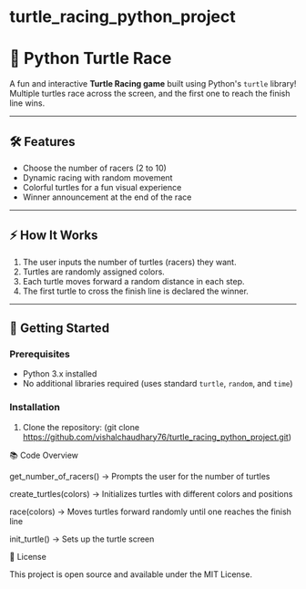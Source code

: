   # turtle_racing_python_project

# 🐢 Python Turtle Race

A fun and interactive **Turtle Racing game** built using Python's `turtle` library! Multiple turtles race across the screen, and the first one to reach the finish line wins.  

---

## 🛠 Features

- Choose the number of racers (2 to 10)  
- Dynamic racing with random movement  
- Colorful turtles for a fun visual experience  
- Winner announcement at the end of the race  

---

## ⚡ How It Works

1. The user inputs the number of turtles (racers) they want.  
2. Turtles are randomly assigned colors.  
3. Each turtle moves forward a random distance in each step.  
4. The first turtle to cross the finish line is declared the winner.  

---

## 🚀 Getting Started

### Prerequisites

- Python 3.x installed  
- No additional libraries required (uses standard `turtle`, `random`, and `time`)  

### Installation

1. Clone the repository:
(git clone https://github.com/vishalchaudhary76/turtle_racing_python_project.git)

📚 Code Overview

get_number_of_racers() → Prompts the user for the number of turtles

create_turtles(colors) → Initializes turtles with different colors and positions

race(colors) → Moves turtles forward randomly until one reaches the finish line

init_turtle() → Sets up the turtle screen

🔖 License

This project is open source and available under the MIT License.

